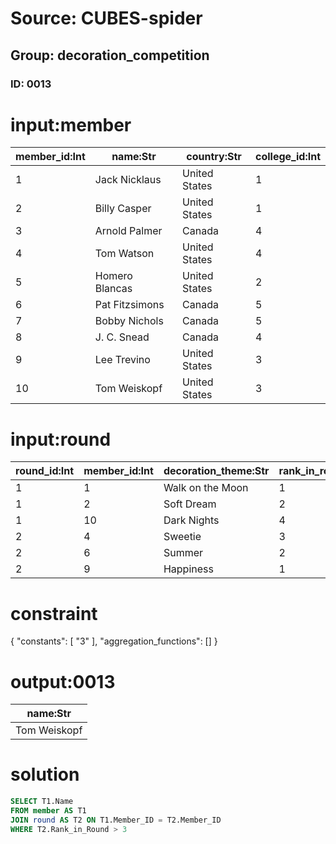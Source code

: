 # Source: CUBES-spider
## Group: decoration_competition
### ID: 0013

# input:member

| member_id:Int | name:Str | country:Str | college_id:Int |
|---|---|---|---|
| 1 | Jack Nicklaus | United States | 1 |
| 2 | Billy Casper | United States | 1 |
| 3 | Arnold Palmer | Canada | 4 |
| 4 | Tom Watson | United States | 4 |
| 5 | Homero Blancas | United States | 2 |
| 6 | Pat Fitzsimons | Canada | 5 |
| 7 | Bobby Nichols | Canada | 5 |
| 8 | J. C. Snead | Canada | 4 |
| 9 | Lee Trevino | United States | 3 |
| 10 | Tom Weiskopf | United States | 3 |

# input:round

| round_id:Int | member_id:Int | decoration_theme:Str | rank_in_round:Int |
|---|---|---|---|
| 1 | 1 | Walk on the Moon | 1 |
| 1 | 2 | Soft Dream | 2 |
| 1 | 10 | Dark Nights | 4 |
| 2 | 4 | Sweetie | 3 |
| 2 | 6 | Summer | 2 |
| 2 | 9 | Happiness | 1 |

# constraint

{
  "constants": [
    "3"
  ],
  "aggregation_functions": []
}

# output:0013

| name:Str |
|---|
| Tom Weiskopf |

# solution

```sql
SELECT T1.Name
FROM member AS T1
JOIN round AS T2 ON T1.Member_ID = T2.Member_ID
WHERE T2.Rank_in_Round > 3
```
